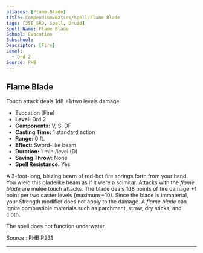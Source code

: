 ```yaml
---
aliases: [Flame Blade]
title: Compendium/Basics/Spell/Flame Blade
tags: [35E_SRD, Spell, Druid]
Spell Name: Flame Blade
School: Evocation
Subschool: 
Descriptor: [Fire]
Level:
  - Drd 2
Source: PHB
---
```



## Flame Blade

Touch attack deals 1d8 +1/two levels damage.

*   Evocation [Fire]
*   **Level:** Drd 2
*   **Components:** V, S, DF
*   **Casting Time:** 1 standard action
*   **Range:** 0 ft.
*   **Effect:** Sword-like beam
*   **Duration:** 1 min./level (D)
*   **Saving Throw:** None
*   **Spell Resistance:** Yes

<p>A 3-foot-long, blazing beam of red-hot fire springs forth from your hand. You wield this bladelike beam as if it were a scimitar. Attacks with the <i>flame blade</i> are melee touch attacks. The blade deals 1d8 points of fire damage +1 point per two caster levels (maximum +10). Since the blade is immaterial, your Strength modifier does not apply to the damage. A <i>flame blade</i> can ignite combustible materials such as parchment, straw, dry sticks, and cloth.</p><p>The spell does not function underwater.</p>

Source : PHB P231

---
